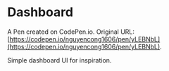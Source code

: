 # Dashboard

A Pen created on CodePen.io. Original URL: [https://codepen.io/nguyencong1606/pen/yLEBNbL](https://codepen.io/nguyencong1606/pen/yLEBNbL).

Simple dashboard UI for inspiration.